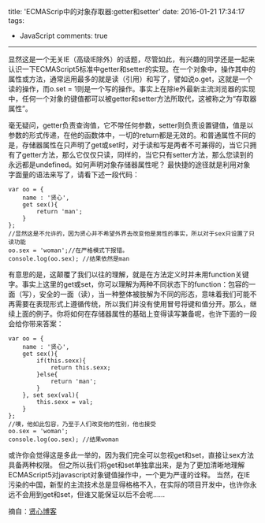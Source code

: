 title: 'ECMAScrip中的对象存取器:getter和setter'
date: 2016-01-21 17:34:17
tags:
- JavaScript
comments: true
---
显然这是一个无关IE（高级IE除外）的话题，尽管如此，有兴趣的同学还是一起来认识一下ECMAScript5标准中getter和setter的实现。在一个对象中，操作其中的属性或方法，通常运用最多的就是读（引用）和写了，譬如说o.get，这就是一个读的操作，而o.set = 1则是一个写的操作。事实上在除ie外最新主流浏览器的实现中，任何一个对象的键值都可以被getter和setter方法所取代，这被称之为“存取器属性”。
<!--more-->
毫无疑问，getter负责查询值，它不带任何参数，setter则负责设置键值，值是以参数的形式传递，在他的函数体中，一切的return都是无效的。和普通属性不同的是，存储器属性在只声明了get或set时，对于读和写是两者不可兼得的，当它只拥有了getter方法，那么它仅仅只读，同样的，当它只有setter方法，那么您读到的永远都是undefined。如何声明对象存储器属性呢？ 最快捷的途径就是利用对象字面量的语法来写了，请看下述一段代码：

    var oo = {
        name : '贤心',
        get sex(){
            return 'man';
        }
    };
    //显然这是不允许的，因为贤心并不希望外界去改变他是男性的事实，所以对于sex只设置了只读功能
    oo.sex = 'woman';//在严格模式下报错。
    console.log(oo.sex); //结果依然是man
有意思的是，这颠覆了我们以往的理解，就是在方法定义时并未用function关键字。事实上这里的get或set，你可以理解为两种不同状态下的function：包容的一面（写），安全的一面（读），当一种整体被肢解为不同的形态，意味着我们可能不再需要在表现形式上遵循传统，所以我们并没有使用冒号将键和值分开。那么，继续上面的例子。你将如何在存储器属性的基础上变得读写兼备呢，也许下面的一段会给你带来答案：

    var oo = {
        name : '贤心',
        get sex(){
            if(this.sexx){
                return this.sexx;
            }else{
                return 'man';
            }
        }, set sex(val){
            this.sexx = val;
        }
    };
    //噢，他如此包容，乃至于人们改变他的性别，他也接受
    oo.sex = 'woman';
    console.log(oo.sex); //结果woman

或许你会觉得这是多此一举的，因为我们完全可以忽视get和set，直接让sex方法具备两种权限。 但之所以我们将get和set单独拿出来，是为了更加清晰地理解ECMAScript5对javascript对象键值操作中，一个更为严谨的诠释。 当然，在IE污染的中国，新型的主流技术总是显得格格不入，在实际的项目开发中，也许你永远不会用到get和set，但谁又能保证以后不会呢……

摘自：[贤心博客](http://sentsin.com/web/20.html)
